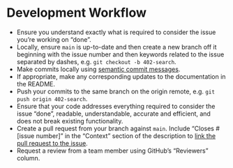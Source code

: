 # Development Workflow

- Ensure you understand exactly what is required to consider the issue you’re working on “done”.
- Locally, ensure `main` is up-to-date and then create a new branch off it beginning with the issue number and then keywords related to the issue separated by dashes, e.g. `git checkout -b 402-search`.
- Make commits locally using [semantic commit messages](https://seesparkbox.com/foundry/semantic_commit_messages).
- If appropriate, make any corresponding updates to the documentation in the README.
- Push your commits to the same branch on the origin remote, e.g. `git push origin 402-search`.
- Ensure that your code addresses everything required to consider the issue “done”, readable, understandable, accurate and efficient, and does not break existing functionality.
- Create a pull request from your branch against `main`. Include “Closes #[issue number]” in the “Context” section of the description to [link the pull request to the issue](https://help.github.com/articles/closing-issues-using-keywords/).
- Request a review from a team member using GitHub’s “Reviewers” column.
